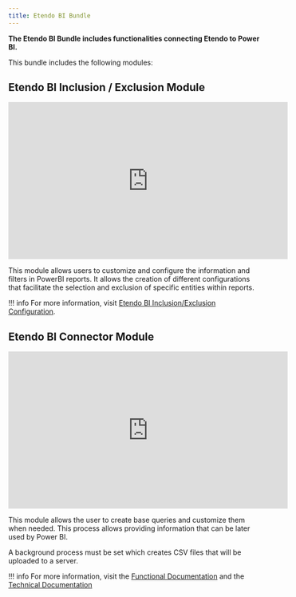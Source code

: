 ```yaml
---
title: Etendo BI Bundle
---
```

**The Etendo BI Bundle includes functionalities connecting Etendo to Power BI.**

This bundle includes the following modules: 

## Etendo BI Inclusion / Exclusion Module

<iframe width="560" height="315" src="https://www.youtube.com/embed/cEuwiUQbUAQ" title="YouTube video player" frameborder="0" allow="accelerometer; autoplay; clipboard-write; encrypted-media; gyroscope; picture-in-picture; web-share" allowfullscreen></iframe>

This module allows users to customize and configure the information and filters in PowerBI reports. It allows the creation of different configurations that facilitate the selection and exclusion of specific entities within reports.
> 
!!! info
    For more information, visit [Etendo BI Inclusion/Exclusion Configuration](https://docs/en/etendo-bi/inclusion-exclusion-configuration).

## Etendo BI Connector Module

<iframe width="560" height="315" src="https://www.youtube.com/embed/z9EBff_qBDE" title="YouTube video player" frameborder="0" allow="accelerometer; autoplay; clipboard-write; encrypted-media; gyroscope; picture-in-picture; web-share" allowfullscreen></iframe>

This module allows the user to create base queries and customize them when needed. This process allows providing information that can be later used by Power BI. 

A background process must be set which creates CSV files that will be uploaded to a server.  

!!! info
    For more information, visit the [Functional Documentation](https://docs/en/etendo-bi/etendo-bi-connector) and the [Technical Documentation](https://docs/en/technical-documentation/bundles/etendo-bi-bundle)


